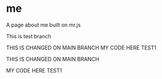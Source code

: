 # me
A page about me built on mr.js

This is test branch

THIS IS CHANGED ON MAIN BRANCH
MY CODE HERE
TEST1

THIS IS CHANGED ON MAIN BRANCH

MY CODE HERE
TEST1
